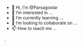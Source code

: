 - 👋 Hi, I’m @Parsagostar
- 👀 I’m interested in ...
- 🌱 I’m currently learning ...
- 💞️ I’m looking to collaborate on ...
- 📫 How to reach me ...

<!---
Parsagostar/Parsagostar is a ✨ special ✨ repository because its `README.md` (this file) appears on your GitHub profile.
You can click the Preview link to take a look at your changes.
--->.

